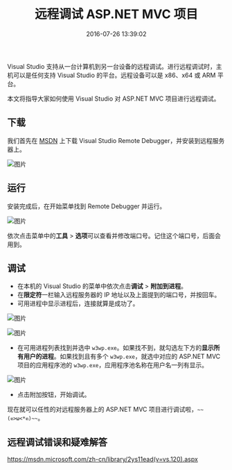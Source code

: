 ﻿---
title: 远程调试 ASP.NET MVC 项目
date: 2016-07-26 13:39:02
permalink: remote-debugger
categories:
tags:
- ASP.NET MVC
- 调试
---

Visual Studio 支持从一台计算机到另一台设备的远程调试。进行远程调试时，主机可以是任何支持 Visual Studio 的平台。远程设备可以是 x86、x64 或 ARM 平台。

本文将指导大家如何使用 Visual Studio 对 ASP.NET MVC 项目进行远程调试。

<!-- more -->

## 下载

我们首先在 [MSDN][1] 上下载 Visual Studio Remote Debugger，并安装到远程服务器上。

![图片](https://oawrwnnqp.qnssl.com/2016/07/26/remote-debugger/~4Y6_65UB%60S8WH_4%5B3QWQU9.png)

## 运行

安装完成后，在开始菜单找到 Remote Debugger 并运行。

![图片](https://oawrwnnqp.qnssl.com/2016/07/26/remote-debugger/8_%7D%7D67RW_O8%28GUAD@S@~0DN.png)

依次点击菜单中的**工具** > **选项**可以查看并修改端口号。记住这个端口号，后面会用到。

## 调试

- 在本机的 Visual Studio 的菜单中依次点击**调试** > **附加到进程**。
- 在**限定符**一栏输入远程服务器的 IP 地址以及上面提到的端口号，并按回车。
- 可用进程中显示进程后，连接就算是成功了。

![图片](https://oawrwnnqp.qnssl.com/2016/07/26/remote-debugger/C%5BAJP0_D%7DJ40C6S%29QNIM9@4.png)

![图片](https://oawrwnnqp.qnssl.com/2016/07/26/remote-debugger/65%5BX~WR7%60YUMW@%7BBZS%7BE762.png)

- 在可用进程列表找到并选中 `w3wp.exe`。如果找不到，就勾选左下方的**显示所有用户的进程**。如果找到且有多个 `w3wp.exe`，就选中对应的 ASP.NET MVC 项目的应用程序池的 `w3wp.exe`，应用程序池名称在用户名一列有显示。

![图片](https://oawrwnnqp.qnssl.com/2016/07/26/remote-debugger/LCLE%5D6@%5BIQL@%5BVC@66%7DFGWW.png)

- 点击附加按钮，开始调试。

现在就可以任性的对远程服务器上的 ASP.NET MVC 项目进行调试啦，`~~(ฅ>ω<*ฅ)~~`。

## 远程调试错误和疑难解答

https://msdn.microsoft.com/zh-cn/library/2ys11ead(v=vs.120).aspx

[1]: https://msdn.microsoft.com/zh-cn/library/bt727f1t(v=vs.120).aspx#BKMK_Installing_the_Remote_Tools

